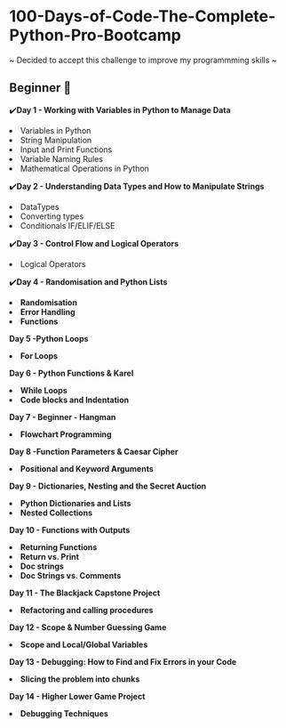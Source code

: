 # 100-Days-of-Code-The-Complete-Python-Pro-Bootcamp
~ Decided to accept this challenge to improve my programmming skills ~

<h2>Beginner 🌱</h2>

 ✔️<strong>Day 1 - Working with Variables in Python to Manage Data</strong>

<li>Variables in Python</li>
<li>String Manipulation</li>
<li>Input and Print Functions</li>
<li>Variable Naming Rules</li>
<li>Mathematical Operations in Python

✔️<strong>Day 2 - Understanding Data Types and How to Manipulate Strings</strong>
 
<li>DataTypes</li>
<li>Converting types</li>
<li>Conditionals IF/ELIF/ELSE</li>

✔️<strong>Day 3 - Control Flow and Logical Operators</strong>

<li>Logical Operators</li>

✔️<strong>Day 4 - Randomisation and Python Lists<strong>

<li>Randomisation</li>
<li>Error Handling</li>
<li>Functions</li>

<strong>Day 5 -Python Loops</strong>

<li>For Loops</li>

<strong>Day 6 - Python Functions & Karel</strong>

<li>While Loops</li>
<li>Code blocks and Indentation</li>

<strong>Day 7 - Beginner - Hangman</strong>

<li>Flowchart Programming</li>

<strong>Day 8 -Function Parameters & Caesar Cipher</strong>

<li>Positional and Keyword Arguments</li>

<strong>Day 9 - Dictionaries, Nesting and the Secret Auction</strong>

<li>Python Dictionaries and Lists</li>
<li>Nested Collections</li>


<strong>Day 10 - Functions with Outputs</strong>

<li>Returning Functions</li>
<li> Return vs. Print </li>
<li>Doc strings</li>
<li>Doc Strings vs. Comments</li>

<strong>Day 11 - The Blackjack Capstone Project</strong>

<li> Refactoring and calling procedures </li>

<strong>Day 12  - Scope & Number Guessing Game</strong>

<li>Scope and Local/Global Variables</li>

<strong>Day 13 - Debugging: How to Find and Fix Errors in your Code</strong>

<li>Slicing the problem into chunks</li>

<strong>Day 14 - Higher Lower Game Project</strong>

<li>Debugging Techniques</li>




















